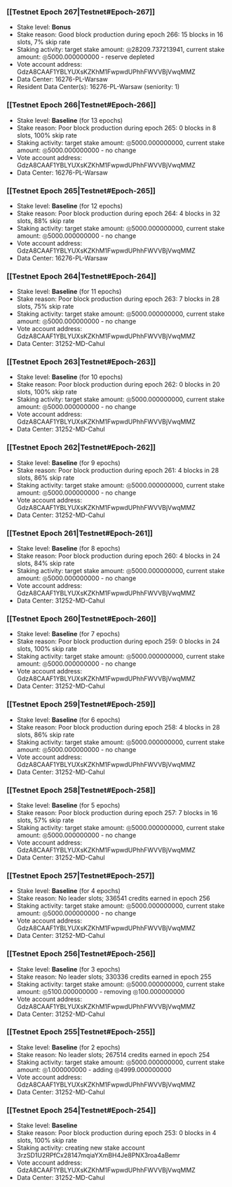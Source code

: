 ### [[Testnet Epoch 267|Testnet#Epoch-267]]
* Stake level: **Bonus**
* Stake reason: Good block production during epoch 266: 15 blocks in 16 slots, 7% skip rate
* Staking activity: target stake amount: ◎28209.737213941, current stake amount: ◎5000.000000000 - reserve depleted
* Vote account address: GdzA8CAAF1YBLYUXsKZKhM1FwpwdUPhhFWVVBjVwqMMZ
* Data Center: 16276-PL-Warsaw
* Resident Data Center(s): 16276-PL-Warsaw (seniority: 1)
### [[Testnet Epoch 266|Testnet#Epoch-266]]
* Stake level: **Baseline** (for 13 epochs)
* Stake reason: Poor block production during epoch 265: 0 blocks in 8 slots, 100% skip rate
* Staking activity: target stake amount: ◎5000.000000000, current stake amount: ◎5000.000000000 - no change
* Vote account address: GdzA8CAAF1YBLYUXsKZKhM1FwpwdUPhhFWVVBjVwqMMZ
* Data Center: 16276-PL-Warsaw
### [[Testnet Epoch 265|Testnet#Epoch-265]]
* Stake level: **Baseline** (for 12 epochs)
* Stake reason: Poor block production during epoch 264: 4 blocks in 32 slots, 88% skip rate
* Staking activity: target stake amount: ◎5000.000000000, current stake amount: ◎5000.000000000 - no change
* Vote account address: GdzA8CAAF1YBLYUXsKZKhM1FwpwdUPhhFWVVBjVwqMMZ
* Data Center: 16276-PL-Warsaw
### [[Testnet Epoch 264|Testnet#Epoch-264]]
* Stake level: **Baseline** (for 11 epochs)
* Stake reason: Poor block production during epoch 263: 7 blocks in 28 slots, 75% skip rate
* Staking activity: target stake amount: ◎5000.000000000, current stake amount: ◎5000.000000000 - no change
* Vote account address: GdzA8CAAF1YBLYUXsKZKhM1FwpwdUPhhFWVVBjVwqMMZ
* Data Center: 31252-MD-Cahul
### [[Testnet Epoch 263|Testnet#Epoch-263]]
* Stake level: **Baseline** (for 10 epochs)
* Stake reason: Poor block production during epoch 262: 0 blocks in 20 slots, 100% skip rate
* Staking activity: target stake amount: ◎5000.000000000, current stake amount: ◎5000.000000000 - no change
* Vote account address: GdzA8CAAF1YBLYUXsKZKhM1FwpwdUPhhFWVVBjVwqMMZ
* Data Center: 31252-MD-Cahul
### [[Testnet Epoch 262|Testnet#Epoch-262]]
* Stake level: **Baseline** (for 9 epochs)
* Stake reason: Poor block production during epoch 261: 4 blocks in 28 slots, 86% skip rate
* Staking activity: target stake amount: ◎5000.000000000, current stake amount: ◎5000.000000000 - no change
* Vote account address: GdzA8CAAF1YBLYUXsKZKhM1FwpwdUPhhFWVVBjVwqMMZ
* Data Center: 31252-MD-Cahul
### [[Testnet Epoch 261|Testnet#Epoch-261]]
* Stake level: **Baseline** (for 8 epochs)
* Stake reason: Poor block production during epoch 260: 4 blocks in 24 slots, 84% skip rate
* Staking activity: target stake amount: ◎5000.000000000, current stake amount: ◎5000.000000000 - no change
* Vote account address: GdzA8CAAF1YBLYUXsKZKhM1FwpwdUPhhFWVVBjVwqMMZ
* Data Center: 31252-MD-Cahul
### [[Testnet Epoch 260|Testnet#Epoch-260]]
* Stake level: **Baseline** (for 7 epochs)
* Stake reason: Poor block production during epoch 259: 0 blocks in 24 slots, 100% skip rate
* Staking activity: target stake amount: ◎5000.000000000, current stake amount: ◎5000.000000000 - no change
* Vote account address: GdzA8CAAF1YBLYUXsKZKhM1FwpwdUPhhFWVVBjVwqMMZ
* Data Center: 31252-MD-Cahul
### [[Testnet Epoch 259|Testnet#Epoch-259]]
* Stake level: **Baseline** (for 6 epochs)
* Stake reason: Poor block production during epoch 258: 4 blocks in 28 slots, 86% skip rate
* Staking activity: target stake amount: ◎5000.000000000, current stake amount: ◎5000.000000000 - no change
* Vote account address: GdzA8CAAF1YBLYUXsKZKhM1FwpwdUPhhFWVVBjVwqMMZ
* Data Center: 31252-MD-Cahul
### [[Testnet Epoch 258|Testnet#Epoch-258]]
* Stake level: **Baseline** (for 5 epochs)
* Stake reason: Poor block production during epoch 257: 7 blocks in 16 slots, 57% skip rate
* Staking activity: target stake amount: ◎5000.000000000, current stake amount: ◎5000.000000000 - no change
* Vote account address: GdzA8CAAF1YBLYUXsKZKhM1FwpwdUPhhFWVVBjVwqMMZ
* Data Center: 31252-MD-Cahul
### [[Testnet Epoch 257|Testnet#Epoch-257]]
* Stake level: **Baseline** (for 4 epochs)
* Stake reason: No leader slots; 336541 credits earned in epoch 256
* Staking activity: target stake amount: ◎5000.000000000, current stake amount: ◎5000.000000000 - no change
* Vote account address: GdzA8CAAF1YBLYUXsKZKhM1FwpwdUPhhFWVVBjVwqMMZ
* Data Center: 31252-MD-Cahul
### [[Testnet Epoch 256|Testnet#Epoch-256]]
* Stake level: **Baseline** (for 3 epochs)
* Stake reason: No leader slots; 330336 credits earned in epoch 255
* Staking activity: target stake amount: ◎5000.000000000, current stake amount: ◎5100.000000000 - removing ◎100.000000000
* Vote account address: GdzA8CAAF1YBLYUXsKZKhM1FwpwdUPhhFWVVBjVwqMMZ
* Data Center: 31252-MD-Cahul
### [[Testnet Epoch 255|Testnet#Epoch-255]]
* Stake level: **Baseline** (for 2 epochs)
* Stake reason: No leader slots; 267514 credits earned in epoch 254
* Staking activity: target stake amount: ◎5000.000000000, current stake amount: ◎1.000000000 - adding ◎4999.000000000
* Vote account address: GdzA8CAAF1YBLYUXsKZKhM1FwpwdUPhhFWVVBjVwqMMZ
* Data Center: 31252-MD-Cahul
### [[Testnet Epoch 254|Testnet#Epoch-254]]
* Stake level: **Baseline**
* Stake reason: Poor block production during epoch 253: 0 blocks in 4 slots, 100% skip rate
* Staking activity: creating new stake account 3rzSD1U2RPfCx28147mqiaYXmBH4Je8PNX3roa4aBemr
* Vote account address: GdzA8CAAF1YBLYUXsKZKhM1FwpwdUPhhFWVVBjVwqMMZ
* Data Center: 31252-MD-Cahul